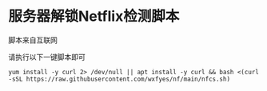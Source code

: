 # 服务器解锁Netflix检测脚本
脚本来自互联网

请执行以下一键脚本即可
```
yum install -y curl 2> /dev/null || apt install -y curl && bash <(curl -sSL https://raw.githubusercontent.com/wxfyes/nf/main/nfcs.sh)
